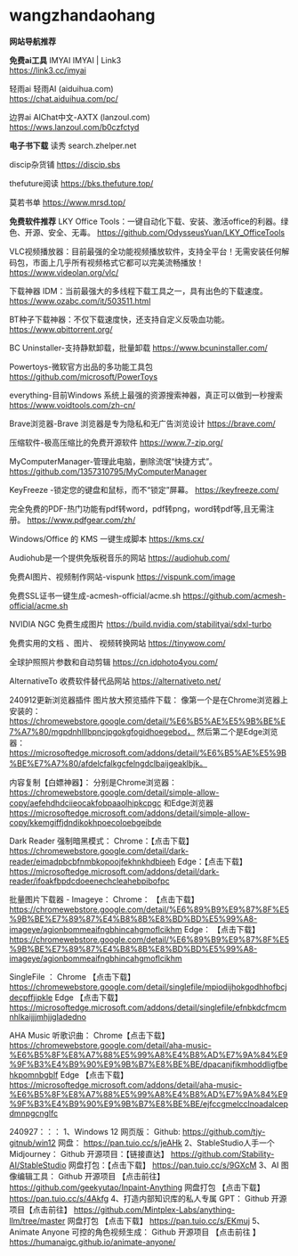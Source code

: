 # wangzhandaohang
**网站导航推荐**

**免费ai工具**
IMYAI
IMYAI | Link3    
https://link3.cc/imyai

轻雨ai
轻雨AI (aiduihua.com)     
https://chat.aiduihua.com/pc/

边界ai
AIChat中文-AXTX (lanzoul.com)    
https://wws.lanzoul.com/b0czfctyd




**电子书下载**
读秀
search.zhelper.net

discip杂货铺
https://discip.sbs

thefuture阅读
https://bks.thefuture.top/

莫若书单
https://www.mrsd.top/



**免费软件推荐**
LKY Office Tools：一键自动化下载、安装、激活office的利器。绿色、开源、安全、无毒。
https://github.com/OdysseusYuan/LKY_OfficeTools

VLC视频播放器：目前最强的全功能视频播放软件，支持全平台！无需安装任何解码包，市面上几乎所有视频格式它都可以完美流畅播放！
https://www.videolan.org/vlc/

下载神器 IDM：当前最强大的多线程下载工具之一，具有出色的下载速度。
https://www.ozabc.com/it/503511.html

BT种子下载神器：不仅下载速度快，还支持自定义反吸血功能。
https://www.qbittorrent.org/

BC Uninstaller-支持静默卸载，批量卸载
https://www.bcuninstaller.com/

Powertoys-微软官方出品的多功能工具包
https://github.com/microsoft/PowerToys

everything-目前Windows 系统上最强的资源搜索神器，真正可以做到一秒搜索
https://www.voidtools.com/zh-cn/

Brave浏览器-Brave 浏览器是专为隐私和无广告浏览设计
https://brave.com/

压缩软件-极高压缩比的免费开源软件
https://www.7-zip.org/

MyComputerManager-管理此电脑，删除流氓“快捷方式”。
https://github.com/1357310795/MyComputerManager

KeyFreeze -锁定您的键盘和鼠标，而不“锁定”屏幕。
https://keyfreeze.com/

完全免费的PDF-热门功能有pdf转word，pdf转png，word转pdf等,且无需注册。
https://www.pdfgear.com/zh/

Windows/Office 的 KMS 一键生成脚本 
  https://kms.cx/
  
Audiohub是一个提供免版税音乐的网站 
  https://audiohub.com/
  
免费AI图片、视频制作网站-vispunk
  https://vispunk.com/image
  
免费SSL证书一键生成-acmesh-official/acme.sh
  https://github.com/acmesh-official/acme.sh

  NVIDIA NGC 免费生成图片
https://build.nvidia.com/stabilityai/sdxl-turbo

免费实用的文档 、图片、 视频转换网站
https://tinywow.com/


全球护照照片参数和自动剪辑
https://cn.idphoto4you.com/

AlternativeTo 收费软件替代品网站
https://alternativeto.net/

240912更新浏览器插件
图片放大预览插件下载：
像第一个是在Chrome浏览器上安装的：https://chromewebstore.google.com/detail/%E6%B5%AE%E5%9B%BE%E7%A7%80/mgpdnhlllbpncjpgokgfogidhoegebod，
然后第二个是Edge浏览器：https://microsoftedge.microsoft.com/addons/detail/%E6%B5%AE%E5%9B%BE%E7%A7%80/afdelcfalkgcfelngdclbaijgeaklbjk。

内容复制【白嫖神器】：
分别是Chrome浏览器：
https://chromewebstore.google.com/detail/simple-allow-copy/aefehdhdciieocakfobpaaolhipkcpgc
和Edge浏览器
https://microsoftedge.microsoft.com/addons/detail/simple-allow-copy/kkemgiffjdndikokhpoecoloebgeibde

Dark Reader 强制暗黑模式：
Chrome：【点击下载】
https://chromewebstore.google.com/detail/dark-reader/eimadpbcbfnmbkopoojfekhnkhdbieeh
Edge：【点击下载】
https://microsoftedge.microsoft.com/addons/detail/dark-reader/ifoakfbpdcdoeenechcleahebpibofpc

批量图片下载器 - Imageye：
Chrome： 【点击下载】
https://chromewebstore.google.com/detail/%E6%89%B9%E9%87%8F%E5%9B%BE%E7%89%87%E4%B8%8B%E8%BD%BD%E5%99%A8-imageye/agionbommeaifngbhincahgmoflcikhm
Edge： 【点击下载】
https://chromewebstore.google.com/detail/%E6%89%B9%E9%87%8F%E5%9B%BE%E7%89%87%E4%B8%8B%E8%BD%BD%E5%99%A8-imageye/agionbommeaifngbhincahgmoflcikhm

SingleFile ：
Chrome 【点击下载】
https://chromewebstore.google.com/detail/singlefile/mpiodijhokgodhhofbcjdecpffjipkle
Edge 【点击下载】
https://microsoftedge.microsoft.com/addons/detail/singlefile/efnbkdcfmcmnhlkaijjjmhjjgladedno

AHA Music 听歌识曲：
Chrome【点击下载】
https://chromewebstore.google.com/detail/aha-music-%E6%B5%8F%E8%A7%88%E5%99%A8%E4%B8%AD%E7%9A%84%E9%9F%B3%E4%B9%90%E9%9B%B7%E8%BE%BE/dpacanjfikmhoddligfbehkpomnbgblf
Edge 【点击下载】
https://microsoftedge.microsoft.com/addons/detail/aha-music-%E6%B5%8F%E8%A7%88%E5%99%A8%E4%B8%AD%E7%9A%84%E9%9F%B3%E4%B9%90%E9%9B%B7%E8%BE%BE/ejfccgmelcclnoadalcepdmnpgcnglfc

240927：：：
1、Windows 12 网页版： 
Github:
https://github.com/tjy-gitnub/win12
网盘：
https://pan.tuio.cc/s/jeAHk
2、StableStudio人手一个 Midjourney：
Github 开源项目：【链接直达】
https://github.com/Stability-AI/StableStudio
网盘打包：【点击下载】
https://pan.tuio.cc/s/9GXcM
3、AI 图像编辑工具：
Github 开源项目 【点击前往】
https://github.com/geekyutao/Inpaint-Anything
网盘打包 【点击下载】
https://pan.tuio.cc/s/4Akfg
4、打造内部知识库的私人专属 GPT：
Github 开源项目【点击前往】
https://github.com/Mintplex-Labs/anything-llm/tree/master
网盘打包 【点击下载】
https://pan.tuio.cc/s/EKmuj
5、Animate Anyone 可控的角色视频生成：
Github 开源项目 【点击前往 】
https://humanaigc.github.io/animate-anyone/
